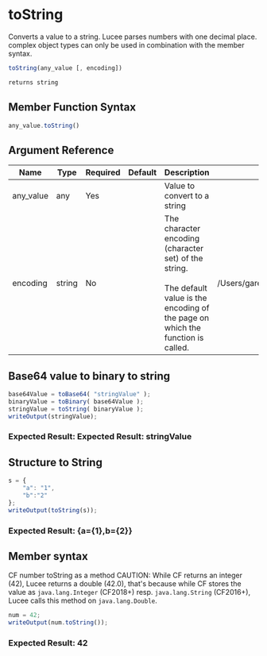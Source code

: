 # toString

Converts a value to a string.
Lucee parses numbers with one decimal place.
complex object types can only be used in combination with the member syntax.

```javascript
toString(any_value [, encoding])
```

```javascript
returns string
```

## Member Function Syntax

```javascript
any_value.toString()
```

## Argument Reference

| Name | Type | Required | Default | Description | Values |
| --- | --- | --- | --- | --- | --- |
| any_value | any | Yes |  | Value to convert to a string |  |
| encoding | string | No |  | The character encoding (character set) of the string.<br /><br />The default value is the encoding of the page on which the function is called. | /Users/garethedwards/development/github/cfdocs/docs/functions/tostring.md|utf-16 |

## Base64 value to binary to string

```javascript
base64Value = toBase64( "stringValue" );
binaryValue = toBinary( base64Value );
stringValue = toString( binaryValue );
writeOutput(stringValue);
```

### Expected Result: Expected Result: stringValue

## Structure to String

```javascript
s = {
    "a": "1",
    "b":"2"
};
writeOutput(toString(s));
```

### Expected Result: {a={1},b={2}}

## Member syntax

CF number toString as a method
CAUTION: While CF returns an integer (42), Lucee returns a double (42.0), that's because while CF stores the value as `java.lang.Integer` (CF2018+) resp. `java.lang.String` (CF2016+), Lucee calls this method on `java.lang.Double`.

```javascript
num = 42;
writeOutput(num.toString());
```

### Expected Result: 42
